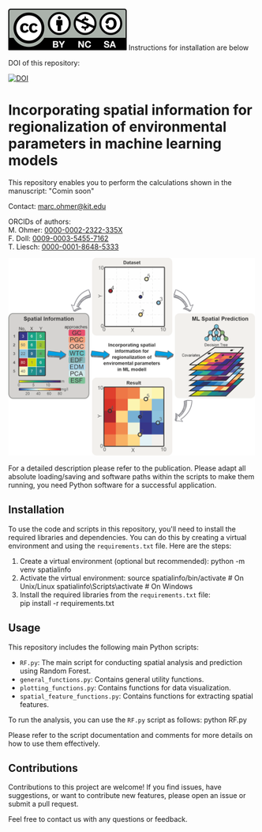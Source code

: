 [![License](by-nc-sa.svg)](https://creativecommons.org/licenses/by-nc-sa/4.0/)
Instructions for installation are below

DOI of this repository:  

[![DOI](https://zenodo.org/badge/657178211.svg)](https://zenodo.org/badge/latestdoi/657178211)

# Incorporating spatial information for regionalization of environmental parameters in machine learning models
This repository enables you to perform the calculations shown in the manuscript: "Comin soon"

Contact: marc.ohmer@kit.edu

ORCIDs of authors:  
M. Ohmer: [0000-0002-2322-335X](https://orcid.org/0000-0002-2322-335X)  
F. Doll: [0009-0003-5455-7162](https://orcid.org/0009-0003-5455-7162)  
T. Liesch: [0000-0001-8648-5333](https://orcid.org/0000-0001-8648-5333)  

<img src="ga1.png" alt="Bildbeschreibung" width="500" height="400">

For a detailed description please refer to the publication. Please adapt all absolute loading/saving and software paths within the scripts to make them running, you need Python software for a successful application.

## Installation
To use the code and scripts in this repository, you'll need to install the required libraries and dependencies. You can do this by creating a virtual environment and using the `requirements.txt` file. Here are the steps:

1. Create a virtual environment (optional but recommended):
python -m venv spatialinfo
2. Activate the virtual environment:
source spatialinfo/bin/activate # On Unix/Linux
spatialinfo\Scripts\activate # On Windows
3. Install the required libraries from the `requirements.txt` file:  
pip install -r requirements.txt

## Usage

This repository includes the following main Python scripts:
- `RF.py`: The main script for conducting spatial analysis and prediction using Random Forest.
- `general_functions.py`: Contains general utility functions.
- `plotting_functions.py`: Contains functions for data visualization.
- `spatial_feature_functions.py`: Contains functions for extracting spatial features.

To run the analysis, you can use the `RF.py` script as follows:
python RF.py

Please refer to the script documentation and comments for more details on how to use them effectively.


## Contributions

Contributions to this project are welcome! If you find issues, have suggestions, or want to contribute new features, please open an issue or submit a pull request.

Feel free to contact us with any questions or feedback.

